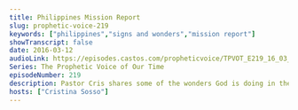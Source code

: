 ```yaml
---
title: Philippines Mission Report
slug: prophetic-voice-219
keywords: ["philippines","signs and wonders","mission report"]
showTranscript: false
date: 2016-03-12
audioLink: https://episodes.castos.com/propheticvoice/TPVOT_E219_16_03_12-13_Philippines_Mission_Report.mp3
Series: The Prophetic Voice of Our Time
episodeNumber: 219
description: Pastor Cris shares some of the wonders God is doing in the Philippines, the same and greater that He will do for those who dare to love, believe, and obey Him.
hosts: ["Cristina Sosso"]
---
```

